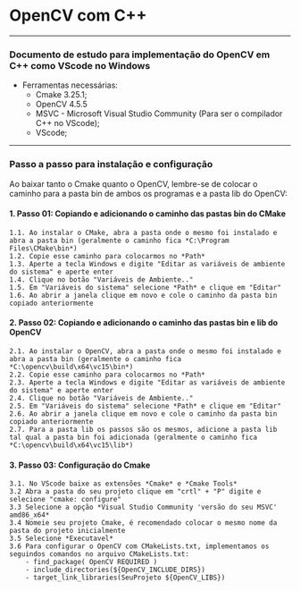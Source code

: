 # OpenCV com C++
___
### Documento de estudo para implementação do OpenCV em C++ como VScode no Windows
* Ferramentas necessárias:
    * Cmake 3.25.1;
    * OpenCV 4.5.5
    *  MSVC - Microsoft Visual Studio Community (Para ser o compilador C++ no VScode); 
    *  VScode;

___
### Passo a passo para instalação e configuração
Ao baixar tanto o Cmake quanto o OpenCV, lembre-se de colocar o caminho para a pasta bin de ambos os programas e a pasta lib do OpenCV:
#### 1. Passo 01: Copiando e adicionando o caminho das pastas bin do CMake
    1.1. Ao instalar o CMake, abra a pasta onde o mesmo foi instalado e abra a pasta bin (geralmente o caminho fica *C:\Program Files\CMake\bin*)
    1.2. Copie esse caminho para colocarmos no *Path*
    1.3. Aperte a tecla Windows e digite "Editar as variáveis de ambiente do sistema" e aperte enter
    1.4. Clique no botão "Variáveis de Ambiente.."
    1.5. Em "Variáveis do sistema" selecione *Path* e clique em "Editar"
    1.6. Ao abrir a janela clique em novo e cole o caminho da pasta bin copiado anteriormente
#### 2. Passo 02: Copiando e adicionando o caminho das pastas bin e lib do OpenCV
    2.1. Ao instalar o OpenCV, abra a pasta onde o mesmo foi instalado e abra a pasta bin (geralmente o caminho fica *C:\opencv\build\x64\vc15\bin*)
    2.2. Copie esse caminho para colocarmos no *Path*
    2.3. Aperte a tecla Windows e digite "Editar as variáveis de ambiente do sistema" e aperte enter
    2.4. Clique no botão "Variáveis de Ambiente.."
    2.5. Em "Variáveis do sistema" selecione *Path* e clique em "Editar"
    2.6. Ao abrir a janela clique em novo e cole o caminho da pasta bin copiado anteriormente
    2.7. Para a pasta lib os passos são os mesmos, adicione a pasta lib tal qual a pasta bin foi adicionada (geralmente o caminho fica *C:\opencv\build\x64\vc15\lib*)
#### 3. Passo 03: Configuração do Cmake
    3.1. No VScode baixe as extensões *Cmake* e *Cmake Tools*
    3.2 Abra a pasta do seu projeto clique em "crtl" + "P" digite e selecione "cmake: configure"
    3.3 Selecione a opção *Visual Studio Community 'versão do seu MSVC' amd86_x64*
    3.4 Nomeie seu projeto Cmake, é recomendado colocar o mesmo nome da pasta do projeto inicialmente
    3.5 Selecione *Executavel*
    3.6 Para configurar o OpenCV com CMakeLists.txt, implementamos os seguindos comandos no arquivo CMakeLists.txt:
        - find_package( OpenCV REQUIRED )
        - include_directories(${OpenCV_INCLUDE_DIRS})
        - target_link_libraries(SeuProjeto ${OpenCV_LIBS})
        




